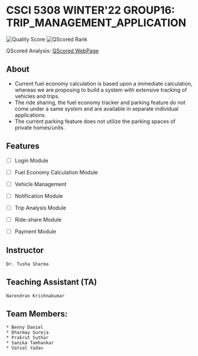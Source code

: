 # **CSCI 5308 WINTER'22 GROUP16: TRIP_MANAGEMENT_APPLICATION**

![Quality Score](https://qscored.com/badge/f93c624b8f299bfbe2da741eab99399930bbe887d4bd2bfe0eba2bc2c94cb38d/score/) ![QScored Rank](https://qscored.com/badge/f93c624b8f299bfbe2da741eab99399930bbe887d4bd2bfe0eba2bc2c94cb38d/rank/)

QScored Analysis: [QScored WebPage](https://qscored.com/summary/16c7e2d9-1007-4e2a-92f1-f3be129d02f3/114/)


## About
- Current fuel economy calculation is based upon a immediate calculation, whereas we are proposing to build a system with extensive tracking of vehicles and trips.
- The ride sharing, the fuel economy tracker and parking feature do not come under a same system and are available in separate individual applications.
- The current parking feature does not utilize the parking spaces of private homes/units.

## Features
- [ ] Login Module
- [ ] Fuel Economy Calculation Module
- [ ] Vehicle Management
- [ ] Notification Module
- [ ] Trip Analysis Module
- [ ] Ride-share Module
- [ ] Payment Module


## Instructor
``` Dr. Tusha Sharma ```

## Teaching Assistant (TA)
``` Narendran Krishnakumar ```

## Team Members:
```
* Benny Daniel
* Dharmay Sureja
* Prakrut Suthar
* Sanika Tamhankar
* Vatsal Yadav
```
